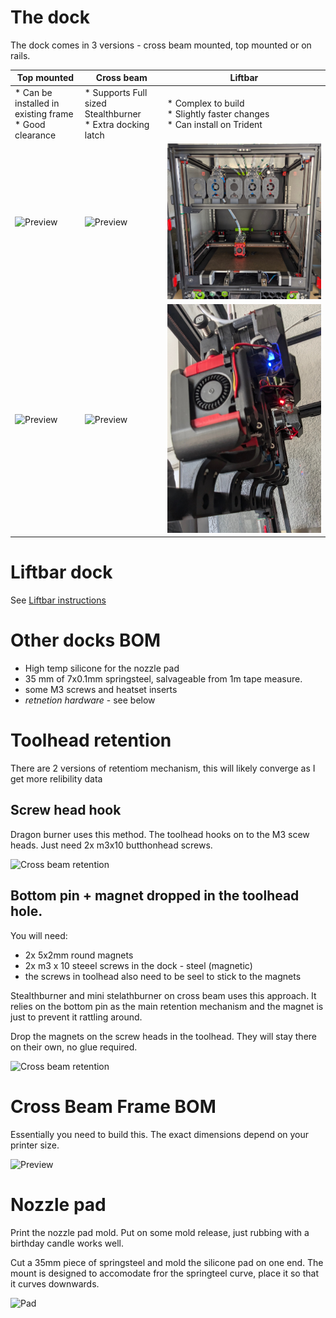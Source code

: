 
# The dock

The dock comes in 3 versions - cross beam mounted, top mounted or on rails.

| Top mounted  | Cross beam | Liftbar | 
| ------------- | ------------- |  ------------- |
| * Can be installed in existing frame<br> * Good clearance |  * Supports Full sized Stealthburner <br>* Extra docking latch | * Complex to build <br>* Slightly faster changes<br>* Can install on Trident |
| ![Preview](/images/Dock-Top.jpg) | ![Preview](/images/CrossBeam.jpg)  |  ![Preview](/images/liftbar.jpg)  | 
| ![Preview](/images/Dock-Top-Inside.jpg) | ![Preview](/images/Crossbeam-Toolheads.jpg) | ![Preview](/images/liftbar-Toolheads.jpg) |


# Liftbar dock 

See [Liftbar instructions](./Liftbar/Liftbar.md)

# Other docks BOM

 - High temp silicone for the nozzle pad
 - 35 mm of 7x0.1mm springsteel, salvageable from 1m tape measure.  
 - some M3 screws and heatset inserts
 - *retnetion hardware* - see below



# Toolhead retention

There are 2 versions of retentiom mechanism, this will likely converge as I get more relibility data

## Screw head hook

Dragon burner uses this method.
The toolhead hooks on to the M3 scew heads. Just need 2x m3x10 butthonhead screws.

![Cross beam retention](/images/retention-hookon.jpg)

## Bottom pin + magnet dropped in the toolhead hole.

You will need:
  - 2x 5x2mm round magnets
  - 2x m3 x 10 steeel screws in the dock - steel (magnetic)
  - the screws in toolhead also need to be seel to stick to the magnets

Stealthburner and mini stelathburner on cross beam uses this approach.
It relies on the bottom pin as the main retention mechanism and the magnet is just to prevent it rattling around.

Drop the magnets on the screw heads in the toolhead. They will stay there on their own, no glue required.

![Cross beam retention](/images/retention-screws.jpg)

# Cross Beam Frame BOM

Essentially you need to build this. The exact dimensions depend on your printer size.

![Preview](/images/Crossbeam-Frame.jpg)

# Nozzle pad

Print the nozzle pad mold. Put on some mold release, just rubbing with a birthday candle works well. 

Cut a 35mm piece of springsteel and mold the silicone pad on one end.
The mount is designed to accomodate fror the springteel curve, place it so that it curves downwards.

![Pad](/images/Nozzle-Pad.jpg)
